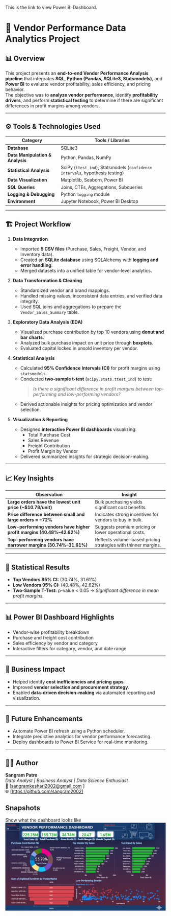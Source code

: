 

This is the link to view Power BI Dashboard.

# 🧾 Vendor Performance Data Analytics Project

## 📊 Overview
This project presents an **end-to-end Vendor Performance Analysis pipeline** that integrates **SQL, Python (Pandas, SQLite3, Statsmodels)**, and **Power BI** to evaluate vendor profitability, sales efficiency, and pricing behavior.  
The objective was to **analyze vendor performance**, identify **profitability drivers**, and perform **statistical testing** to determine if there are significant differences in profit margins among vendors.

---

## ⚙️ Tools & Technologies Used
| Category | Tools / Libraries |
|-----------|-------------------|
| **Database** | SQLite3 |
| **Data Manipulation & Analysis** | Python, Pandas, NumPy |
| **Statistical Analysis** | SciPy (`ttest_ind`), Statsmodels (`confidence intervals`, hypothesis testing) |
| **Data Visualization** | Matplotlib, Seaborn, Power BI |
| **SQL Queries** | Joins, CTEs, Aggregations, Subqueries |
| **Logging & Debugging** | Python `logging` module |
| **Environment** | Jupyter Notebook, Power BI Desktop |

---

## 🏗️ Project Workflow
1. **Data Integration**
   - Imported **5 CSV files** (Purchase, Sales, Freight, Vendor, and Inventory data).
   - Created an **SQLite database** using SQLAlchemy with **logging and error handling**.
   - Merged datasets into a unified table for vendor-level analytics.

2. **Data Transformation & Cleaning**
   - Standardized vendor and brand mappings.
   - Handled missing values, inconsistent data entries, and verified data integrity.
   - Used SQL joins and aggregations to prepare the `Vendor_Sales_Summary` table.

3. **Exploratory Data Analysis (EDA)**
   - Visualized purchase contribution by top 10 vendors using **donut and bar charts**.
   - Analyzed bulk purchase impact on unit price through **boxplots**.
   - Evaluated capital locked in unsold inventory per vendor.

4. **Statistical Analysis**
   - Calculated **95% Confidence Intervals (CI)** for profit margins using `statsmodels`.
   - Conducted **two-sample t-test** (`scipy.stats.ttest_ind`) to test:
     > *Is there a significant difference in profit margins between top-performing and low-performing vendors?*
   - Derived actionable insights for pricing optimization and vendor selection.

5. **Visualization & Reporting**
   - Designed **interactive Power BI dashboards** visualizing:
     - Total Purchase Cost  
     - Sales Revenue  
     - Freight Contribution  
     - Profit Margin by Vendor  
   - Delivered summarized insights for strategic decision-making.

---

## 📈 Key Insights
| Observation | Insight |
|--------------|----------|
| **Large orders have the lowest unit price (~$10.78/unit)** | Bulk purchasing yields significant cost benefits. |
| **Price difference between small and large orders ≈ −72%** | Indicates strong incentives for vendors to buy in bulk. |
| **Low-performing vendors have higher profit margins (40.48%–42.62%)** | Suggests premium pricing or lower operational costs. |
| **Top-performing vendors have narrower margins (30.74%–31.61%)** | Reflects volume-based pricing strategies with thinner margins. |

---

## 🧮 Statistical Results
- **Top Vendors 95% CI:** (30.74%, 31.61%)  
- **Low Vendors 95% CI:** (40.48%, 42.62%)  
- **Two-Sample T-Test:** p-value < 0.05 → *Significant difference in mean profit margins.*

---

## 📊 Power BI Dashboard Highlights
- Vendor-wise profitability breakdown  
- Purchase and freight cost contribution  
- Sales efficiency by vendor and category  
- Interactive filters for category, vendor, and date range  

---

## 🧠 Business Impact
- Helped identify **cost inefficiencies and pricing gaps**.  
- Improved **vendor selection and procurement strategy**.  
- Enabled **data-driven decision-making** via automated reporting and visualization.

---

## 🚀 Future Enhancements
- Automate Power BI refresh using a Python scheduler.
- Integrate predictive analytics for vendor performance forecasting.
- Deploy dashboards to Power BI Service for real-time monitoring.

---

## 👨‍💻 Author
**Sangram Patro**  
_Data Analyst | Business Analyst | Data Science Enthusiast_  
📧 [sangramkeshari2002@gmail.com ]  
🌐 [https://github.com/sangram2002]  

## Snapshots
Show what the dashboard looks like
![Dashboard Preview](https://github.com/sangram2002/Vendor-Profitability-Sales-Analysis-and-Reporting-Dashboard-/blob/main/Snapshot%20of%20the%20Dashboard.png)

